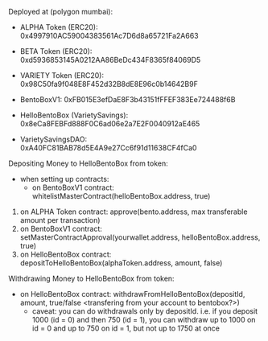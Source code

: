 Deployed at (polygon mumbai):
- ALPHA Token (ERC20): 0x4997910AC59004383561Ac7D6d8a65721Fa2A663
- BETA Token (ERC20): 0xd5936853145A0212AA86BeDc434F8365f84069D5
- VARIETY Token (ERC20): 0x98C50fa9f048E8F452d32B8dE8E96c0b14642B9F

- BentoBoxV1: 0xFB015E3efDaE8F3b43151fFFEF383Ee724488f6B
- HelloBentoBox (VarietySavings): 0x8eCa8FEBFd888F0C6ad06e2a7E2F0040912aE465
- VarietySavingsDAO: 0xA40FC81BAB78d5E4A9e27Cc6f91d11638CF4fCa0


Depositing Money to HelloBentoBox from token:
  - when setting up contracts:
    - on BentoBoxV1 contract: whitelistMasterContract(helloBentoBox.address, true)
  1. on ALPHA Token contract: approve(bento.address, max transferable amount per transaction)
  2. on BentoBoxV1 contract: setMasterContractApproval(yourwallet.address, helloBentoBox.address, true)
  3. on HelloBentoBox contract: depositToHelloBentoBox(alphaToken.address, amount, false)

Withdrawing Money to HelloBentoBox from token:
  - on HelloBentoBox contract: withdrawFromHelloBentoBox(depositId, amount, true/false <transfering from your account to bentobox?>)
    - caveat: you can do withdrawals only by depositId. i.e. if you deposit 1000 (id = 0) and then 750 (id = 1), you can withdraw up to 1000 on id = 0 and up to 750 on id = 1, but not up to 1750 at once